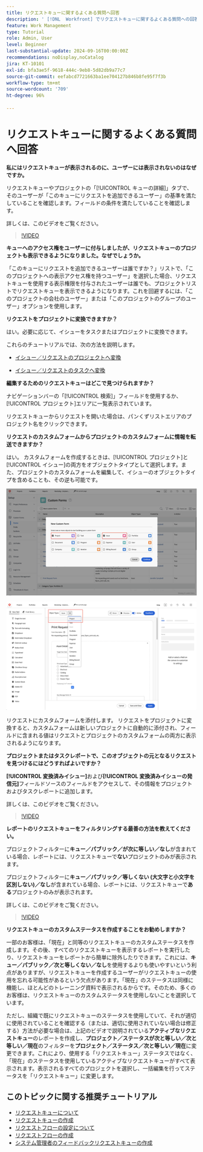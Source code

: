```yaml
---
title: リクエストキューに関するよくある質問へ回答
description: ' [!DNL  Workfront] でリクエストキューに関するよくある質問への回答を示します。'
feature: Work Management
type: Tutorial
role: Admin, User
level: Beginner
last-substantial-update: 2024-09-16T00:00:00Z
recommendations: noDisplay,noCatalog
jira: KT-10101
exl-id: bfa3ae5f-9618-444c-9eb8-5d82db9a77c7
source-git-commit: eefabcd7721663ba1ee704127b846b8fe95f7f3b
workflow-type: tm+mt
source-wordcount: '709'
ht-degree: 96%

---
```


# リクエストキューに関するよくある質問へ回答

**私にはリクエストキューが表示されるのに、ユーザーには表示されないのはなぜですか。**

リクエストキューやプロジェクトの「[!UICONTROL キューの詳細]」タブで、そのユーザーが「このキューにリクエストを追加できるユーザー」の基準を満たしていることを確認します。フィールドの条件を満たしていることを確認します。

詳しくは、このビデオをご覧ください。

>[!VIDEO](https://video.tv.adobe.com/v/3434156/?quality=12&learn=on)

**キューへのアクセス権をユーザーに付与しましたが、リクエストキューのプロジェクトも表示できるようになりました。なぜでしょうか。**

「このキューにリクエストを追加できるユーザーは誰ですか？」リストで、「このプロジェクトへの表示アクセス権を持つユーザー」を選択した場合、リクエストキューを使用する表示権限を付与されたユーザーは誰でも、プロジェクトリストでリクエストキューを表示できるようになります。これを回避するには、「このプロジェクトの会社のユーザー」または「このプロジェクトのグループのユーザー」オプションを使用します。

**リクエストをプロジェクトに変換できますか？**

はい。必要に応じて、イシューをタスクまたはプロジェクトに変換できます。

これらのチュートリアルでは、次の方法を説明します。

* [イシュー／リクエストのプロジェクトへ変換](/help/manage-work/issues-requests/create-a-project-from-a-request.md)

* [イシュー／リクエストのタスクへ変換](/help/manage-work/issues-requests/convert-issues-to-other-work-items.md)

**編集するためのリクエストキューはどこで見つけられますか？**

ナビゲーションバーの「[!UICONTROL 検索]」フィールドを使用するか、[!UICONTROL プロジェクト]エリアに一覧表示されています。

リクエストキューからリクエストを開いた場合は、パンくずリストエリアのプロジェクト名をクリックできます。

**リクエストのカスタムフォームからプロジェクトのカスタムフォームに情報を転送できますか？**

はい。 カスタムフォームを作成するときは、[!UICONTROL プロジェクト]と[!UICONTROL イシュー]の両方をオブジェクトタイプとして選択します。また、プロジェクトのカスタムフォームを編集して、イシューのオブジェクトタイプを含めることも、その逆も可能です。

![ カスタムフォームの作成時に 2 つのオブジェクトタイプを選択する方法を示す画像 ](assets/faq-image-1.png)

![ カスタムフォームの編集時に 2 つのオブジェクトタイプを選択する方法を示す画像 ](assets/faq-image-2.png)

リクエストにカスタムフォームを添付します。 リクエストをプロジェクトに変換すると、カスタムフォームは新しいプロジェクトに自動的に添付され、フィールドに含まれる値はリクエストとプロジェクトのカスタムフォームの両方に表示されるようになります。

**プロジェクトまたはタスクレポートで、このオブジェクトの元となるリクエストを見つけるにはどうすればよいですか？**

**[!UICONTROL 変換済みイシュー]**&#x200B;および&#x200B;**[!UICONTROL 変換済みイシューの発信元]**&#x200B;フィールドソースのフィールドをアクセスして、その情報をプロジェクトおよびタスクレポートに追加します。

詳しくは、このビデオをご覧ください。

>[!VIDEO](https://video.tv.adobe.com/v/3434176/?quality=12&learn=on)


**レポートのリクエストキューをフィルタリングする最善の方法を教えてください。**

プロジェクトフィルターに&#x200B;**キュー／パブリック／が次に等しい／なし**&#x200B;が含まれている場合、レポートには、リクエストキューで&#x200B;**ない**&#x200B;プロジェクトのみが表示されます。

プロジェクトフィルターに&#x200B;**キュー／パブリック／等しくない (大文字と小文字を区別しない)／なし**&#x200B;が含まれている場合、レポートには、リクエストキューで&#x200B;**ある**&#x200B;プロジェクトのみが表示されます。

詳しくは、このビデオをご覧ください。

>[!VIDEO](https://video.tv.adobe.com/v/3434329/?quality=12&learn=on)

**リクエストキューのカスタムステータスを作成することをお勧めしますか？**

一部のお客様は、「現在」と同等のリクエストキューのカスタムステータスを作成します。その後、すべてのリクエストキューを表示するレポートを実行したり、リクエストキューをレポートから簡単に除外したりできます。これには、**キュー／パブリック／次と等しくない／なし**&#x200B;を使用するよりも使いやすいという利点がありますが、リクエストキューを作成するユーザーがリクエストキューの使用を忘れる可能性があるという欠点があります。「現在」のステータスは同様に機能し、ほとんどのトレーニング資料で表示されるからです。そのため、多くのお客様は、リクエストキューのカスタムステータスを使用しないことを選択しています。

ただし、組織で既にリクエストキューのステータスを使用していて、それが適切に使用されていることを確認する（または、適切に使用されていない場合は修正する）方法が必要な場合は、上記のビデオで説明されている&#x200B;**アクティブなリクエストキュー**&#x200B;のレポートを作成し、**プロジェクト／ステータスが次と等しい／次と等しい／現在**&#x200B;のフィルターを&#x200B;**プロジェクト／ステータス／次と等しい／現在**&#x200B;に変更できます。これにより、使用する「リクエストキュー」ステータスではなく、「現在」のステータスを使用しているアクティブなリクエストキューがすべて表示されます。表示されるすべてのプロジェクトを選択し、一括編集を行ってステータスを「リクエストキュー」に変更します。

## このトピックに関する推奨チュートリアル

* [リクエストキューについて](/help/manage-work/request-queues/understand-request-queues.md)
* [リクエストキューの作成](/help/manage-work/request-queues/create-a-request-queue.md)
* [リクエストフローの設定について](/help/manage-work/request-queues/understand-settings-for-a-flow-request.md)
* [リクエストフローの作成](/help/manage-work/request-queues/create-a-request-flow.md)
* [システム管理者のフィードバックリクエストキューの作成](/help/manage-work/request-queues/create-a-system-admin-feedback-request-queue.md)
